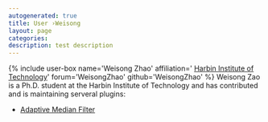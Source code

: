```yaml
---
autogenerated: true
title: User ›Weisong
layout: page
categories: 
description: test description
---
```


{% include user-box name='Weisong Zhao' affiliation=' [Harbin Institute of Technology](http://ise.hit.edu.cn/)' forum='WeisongZhao' github='WeisongZhao' %} Weisong Zao is a Ph.D. student at the Harbin Institute of Technology and has contributed and is maintaining serveral plugins:

-   [Adaptive Median Filter](/plugins/adaptive-median-filter)
